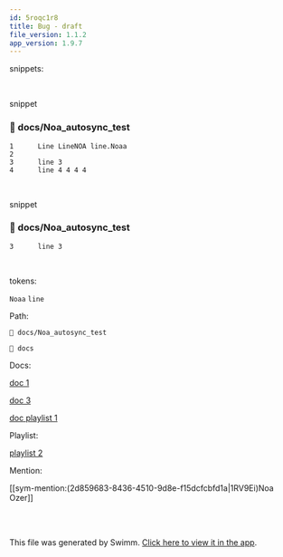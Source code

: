 ```yaml
---
id: 5roqc1r8
title: Bug - draft
file_version: 1.1.2
app_version: 1.9.7
---
```


snippets:

<br/>

snippet
<!-- NOTE-swimm-snippet: the lines below link your snippet to Swimm -->
### 📄 docs/Noa_autosync_test
```
1      Line LineNOA line.Noaa 
2      
3      line 3
4      line 4 4 4 4  
```

<br/>

snippet
<!-- NOTE-swimm-snippet: the lines below link your snippet to Swimm -->
### 📄 docs/Noa_autosync_test
```
3      line 3
```

<br/>

tokens:

`Noaa`<swm-token data-swm-token=":docs/Noa_autosync_test:1:6:6:`Line LineNOA line.Noaa `"/> `line`<swm-token data-swm-token=":docs/Noa_autosync_test:3:0:0:`line 3`"/>

Path:

`📄 docs/Noa_autosync_test`

`📄 docs`

Docs:

[doc 1](doc-1.6akjggkn.sw.md)

[doc 3](doc-3.v7fl35fz.sw.md)

[doc playlist 1](doc-playlist-1.2n3pere9.sw.md)

Playlist:

[ playlist 2](playlist-2.b2uek0h0.pl.sw.md)

Mention:

[[sym-mention:(2d859683-8436-4510-9d8e-f15dcfcbfd1a|1RV9Ei)Noa Ozer]]

<br/>

<br/>

This file was generated by Swimm. [Click here to view it in the app](http://localhost:5000/repos/Z2l0aHViJTNBJTNBTm9hUmVwbyUzQSUzQU5vYW96ZXI=/docs/5roqc1r8).
